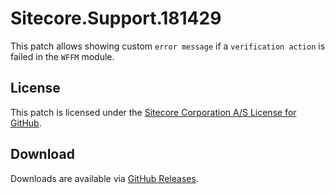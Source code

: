 # Sitecore.Support.181429
This patch allows showing custom `error message` if a `verification action` is failed in the `WFFM` module.

## License  
This patch is licensed under the [Sitecore Corporation A/S License for GitHub](https://github.com/sitecoresupport/Sitecore.Support.181429/blob/master/LICENSE).  

## Download  
Downloads are available via [GitHub Releases](https://github.com/sitecoresupport/Sitecore.Support.181429/releases).  
